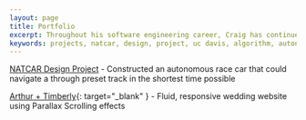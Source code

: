 ```yaml
---
layout: page
title: Portfolio
excerpt: Throughout his software engineering career, Craig has continued to expand his portfolio with diverse projects that show his skills and versatility as an engineer.
keywords: projects, natcar, design, project, uc davis, algorithm, autonomous, racecar, sensor, software 
---
```


[NATCAR Design Project](./natcar) - Constructed an autonomous race car that could navigate a through preset track in the shortest time possible

[Arthur + Timberly](http://www.arthurtimberly.com/){: target="_blank" } - Fluid, responsive wedding website using Parallax Scrolling effects
